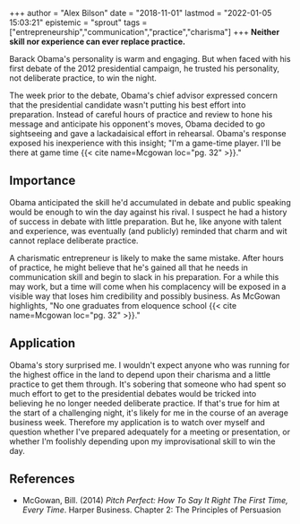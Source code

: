 +++
author = "Alex Bilson"
date = "2018-11-01"
lastmod = "2022-01-05 15:03:21"
epistemic = "sprout"
tags = ["entrepreneurship","communication","practice","charisma"]
+++
**Neither skill nor experience can ever replace practice.**

Barack Obama's personality is warm and engaging. But when faced with his first debate of the 2012 presidential campaign, he trusted his personality, not deliberate practice, to win the night.

The week prior to the debate, Obama's chief advisor expressed concern that the presidential candidate wasn't putting his best effort into preparation. Instead of careful hours of practice and review to hone his message and anticipate his opponent's moves, Obama decided to go sightseeing and gave a lackadaisical effort in rehearsal. Obama's response exposed his inexperience with this insight; "I'm a game-time player. I'll be there at game time {{< cite name=Mcgowan loc="pg. 32" >}}."

## Importance

Obama anticipated the skill he'd accumulated in debate and public speaking would be enough to win the day against his rival. I suspect he had a history of success in debate with little preparation. But he, like anyone with talent and experience, was eventually (and publicly) reminded that charm and wit cannot replace deliberate practice.

A charismatic entrepreneur is likely to make the same mistake. After hours of practice, he might believe that he's gained all that he needs in communication skill and begin to slack in his preparation. For a while this may work, but a time will come when his complacency will be exposed in a visible way that loses him credibility and possibly business. As McGowan highlights, "No one graduates from eloquence school {{< cite name=Mcgowan loc="pg. 32" >}}."

## Application

Obama's story surprised me. I wouldn't expect anyone who was running for the highest office in the land to depend upon their charisma and a little practice to get them through. It's sobering that someone who had spent so much effort to get to the presidential debates would be tricked into believing he no longer needed deliberate practice. If that's true for him at the start of a challenging night, it's likely for me in the course of an average business week. Therefore my application is to watch over myself and question whether I've prepared adequately for a meeting or presentation, or whether I'm foolishly depending upon my improvisational skill to win the day.

## References

- McGowan, Bill. (2014) _Pitch Perfect: How To Say It Right The First Time, Every Time_.</a> Harper Business. Chapter 2: The Principles of Persuasion
